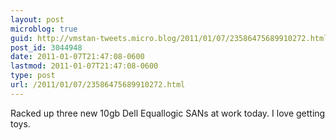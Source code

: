 ```yaml
---
layout: post
microblog: true
guid: http://vmstan-tweets.micro.blog/2011/01/07/23586475689910272.html
post_id: 3044948
date: 2011-01-07T21:47:08-0600
lastmod: 2011-01-07T21:47:08-0600
type: post
url: /2011/01/07/23586475689910272.html
---
```

Racked up three new 10gb Dell Equallogic SANs at work today. I love getting toys.
